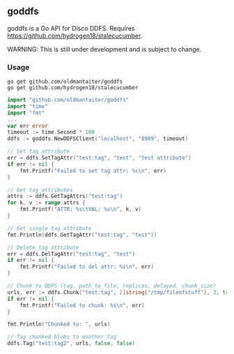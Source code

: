 ## goddfs
goddfs is a Go API for Disco DDFS. Requires https://github.com/hydrogen18/stalecucumber.

WARNING: This is still under development and is subject to change.

### Usage
```
go get github.com/oldmantaiter/goddfs
go get github.com/hydrogen18/stalecucumber
```

```go
import "github.com/oldmantaiter/goddfs"
import "time"
import "fmt"
...
var err error
timeout := time.Second * 100
ddfs := goddfs.NewDDFSClient("localhost", "8989", timeout)

// Set tag attribute
err = ddfs.SetTagAttr("test:tag", "test", "test attribute")
if err != nil {
    fmt.Printf("Failed to set tag attr: %s\n", err)
}

// Get tag attributes
attrs := ddfs.GetTagAttrs("test:tag")
for k, v := range attrs {
    fmt.Printf("ATTR: %s\tVAL: %s\n", k, v)
}

// Get single tag attribute
fmt.Println(ddfs.GetTagAttr("test:tag", "test"))

// Delete tag attribute
err = ddfs.DelTagAttr("test:tag", "test") 
if err != nil {
    fmt.Printf("Failed to del attr: %s\n", err)
}

// Chunk to DDFS (tag, path_to_file, replicas, delayed, chunk_size)
urls, err := ddfs.Chunk("test:tag", []string{"/tmp/fileofstuff"}, 3, true, 1048576)
if err != nil {
    fmt.Printf("Failed to chunk: %s\n", err)
}

fmt.Println("Chunked to: ", urls)

// Tag chunked blobs to another tag
ddfs.Tag("test:tag2", urls, false, false)
```